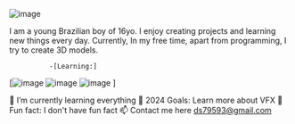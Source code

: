 

![image](https://github.com/Diego-Cardoso0/Diego-Cardoso0/assets/128190928/5db3343e-9b1e-4d20-a24e-86dd8651e99c)

I am a young Brazilian boy of 16yo. I enjoy creating projects and learning new things every day. Currently,  In my free time, apart from programming, I try to create 3D models.



              -[Learning:]
[![image](https://github.com/Diego-Cardoso0/Diego-Cardoso0/assets/128190928/a17ccf0e-e453-435d-9b92-b3845d4b096d) 
![image](https://github.com/Diego-Cardoso0/Diego-Cardoso0/assets/128190928/d0eb284a-9eb5-4631-abca-5b376e456a50)
![image](https://github.com/Diego-Cardoso0/Diego-Cardoso0/assets/128190928/d6ff542c-70b3-46b9-afe3-e7e619206b1c)
]
  

🌴 I’m currently learning everything 
🥅 2024 Goals: Learn more about VFX
🦔 Fun fact: I don't have fun fact
📫 Contact me here ds79593@gmail.com
<!---
Diego-Cardoso0/Diego-Cardoso0 is a ✨ special ✨ repository because its `README.md` (this file) appears on your GitHub profile.
You can click the Preview link to take a look at your changes.
--->
